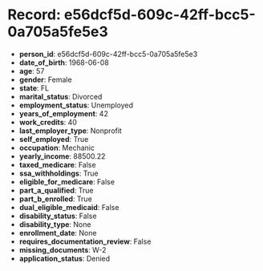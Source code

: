 # Record: e56dcf5d-609c-42ff-bcc5-0a705a5fe5e3

- **person_id**: e56dcf5d-609c-42ff-bcc5-0a705a5fe5e3
- **date_of_birth**: 1968-06-08
- **age**: 57
- **gender**: Female
- **state**: FL
- **marital_status**: Divorced
- **employment_status**: Unemployed
- **years_of_employment**: 42
- **work_credits**: 40
- **last_employer_type**: Nonprofit
- **self_employed**: True
- **occupation**: Mechanic
- **yearly_income**: 88500.22
- **taxed_medicare**: False
- **ssa_withholdings**: True
- **eligible_for_medicare**: False
- **part_a_qualified**: True
- **part_b_enrolled**: True
- **dual_eligible_medicaid**: False
- **disability_status**: False
- **disability_type**: None
- **enrollment_date**: None
- **requires_documentation_review**: False
- **missing_documents**: W-2
- **application_status**: Denied